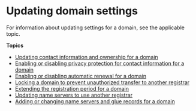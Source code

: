 # Updating domain settings<a name="domain-update-settings"></a>

For information about updating settings for a domain, see the applicable topic\.

**Topics**
+ [Updating contact information and ownership for a domain](domain-update-contacts.md)
+ [Enabling or disabling privacy protection for contact information for a domain](domain-privacy-protection.md)
+ [Enabling or disabling automatic renewal for a domain](domain-enable-disable-auto-renewal.md)
+ [Locking a domain to prevent unauthorized transfer to another registrar](domain-lock.md)
+ [Extending the registration period for a domain](domain-extend.md)
+ [Updating name servers to use another registrar](domain-register-other-dns-service.md)
+ [Adding or changing name servers and glue records for a domain](domain-name-servers-glue-records.md)
